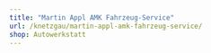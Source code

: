 ```yaml
---
title: "Martin Appl AMK Fahrzeug-Service"
url: /knetzgau/martin-appl-amk-fahrzeug-service/
shop: Autowerkstatt
---
```

